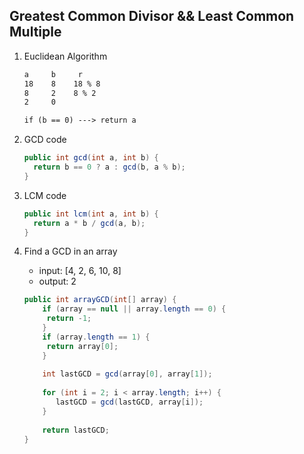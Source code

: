 ## Greatest Common Divisor && Least Common Multiple

1. Euclidean Algorithm

   ```markdown
   a     b     r
   18    8    18 % 8
   8     2    8 % 2
   2     0
   
   if (b == 0) ---> return a
   ```

2. GCD code

   ```java
   public int gcd(int a, int b) {
     return b == 0 ? a : gcd(b, a % b);
   }
   ```

3. LCM code

   ```java
   public int lcm(int a, int b) {
     return a * b / gcd(a, b);
   }
   ```

4. Find a GCD in an array

   - input: [4, 2, 6, 10, 8]
   - output: 2

   ```java
   public int arrayGCD(int[] array) {
       if (array == null || array.length == 0) {
       	return -1;
       }
       if (array.length == 1) {
       	return array[0];
       }
       
       int lastGCD = gcd(array[0], array[1]);
       
       for (int i = 2; i < array.length; i++) {
          lastGCD = gcd(lastGCD, array[i]);
       }
       
       return lastGCD;
   }
   ```

   
